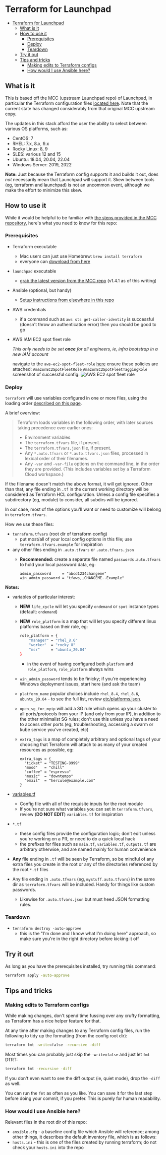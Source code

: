 # Terraform for Launchpad

- [Terraform for Launchpad](#terraform-for-launchpad)
  - [What is it](#what-is-it)
  - [How to use it](#how-to-use-it)
    - [Prerequisites](#prerequisites)
    - [Deploy](#deploy)
    - [Teardown](#teardown)
  - [Try it out](#try-it-out)
  - [Tips and tricks](#tips-and-tricks)
    - [Making edits to Terraform configs](#making-edits-to-terraform-configs)
    - [How would I use Ansible here?](#how-would-i-use-ansible-here)

## What is it

This is based off the MCC (upstream Launchpad repo) of Launchpad, in particular the Terraform configuration files [located here](https://github.com/Mirantis/mcc/tree/master/examples/tf-aws). Note that the current state has changed considerably from that original MCC upstream copy.

The updates in this stack afford the user the ability to select between various OS platforms, such as:

- CentOS: 7
- RHEL: 7.x, 8.x, 9.x
- Rocky Linux: 8, 9
- SLES: various 12 and 15
- Ubuntu: 18.04, 20.04, 22.04
- Windows Server: 2019, 2022

**Note:** Just because the Terraform config supports it and builds it out, does _not_ necessarily mean that Launchpad will support it. Skew between tools (eg, terraform and launchpad) is not an uncommon event, although we make the effort to minimize this skew.

## How to use it

While it would be helpful to be familiar with [the steps provided in the MCC repository](https://github.com/Mirantis/mcc/blob/master/examples/tf-aws/README.md), here's what you need to know for this repo:

### Prerequisites

- Terraform executable
  - Mac users can just use Homebrew: `brew install terraform`
  - everyone can [download from here](https://www.terraform.io/downloads.html)

- `launchpad` executable
  - [grab the latest version from the MCC repo](https://github.com/Mirantis/mcc/releases) (v1.4.1 as of this writing)

- Ansible (optional, but handy)
  - [Setup instructions from elsewhere in this repo](../system_test_toolbox/ansible)

- AWS credentials
  - if a command such as `aws sts get-caller-identity` is successful (doesn't throw an authentication error) then you should be good to go

- AWS IAM EC2 spot fleet role

  _This only needs to be set **once** for all engineers, ie, infra bootstrap in a new IAM account_

    navigate to the `aws-ec2-spot-fleet-role` [here](https://console.aws.amazon.com/iam/home?region=us-west-2#/roles/aws-ec2-spot-fleet-role)
    ensure these policies are attached:
      `AmazonEC2SpotFleetRole`
      `AmazonEC2SpotFleetTaggingRole`
    screenshot of successful config:
      ![AWS EC2 spot fleet role](img/aws-ec2-spot-fleet-role.png)

### Deploy

`terraform` will use variables configured in one or more files, using the loading order [described on this page](https://www.terraform.io/docs/language/values/variables.html#variable-definition-precedence).

A brief overview:

> Terraform loads variables in the following order, with later sources taking precedence over earlier ones:
>
> - Environment variables
> - The `terraform.tfvars` file, if present.
> - The `terraform.tfvars.json` file, if present.
> - Any `*.auto.tfvars` or `*.auto.tfvars.json` files, processed in lexical order of their filenames.
> - Any `-var` and `-var-file` options on the command line, in the order they are provided. (This includes variables set by a Terraform Cloud workspace.)

If the filename doesn't match the above format, it will get ignored. Other than that, any file ending in `.tf` in the current working directory will be considered as Terraform HCL configuration. Unless a config file specifies a subdirectory (eg, module) to consider, all subdirs will be ignored.

In our case, most of the options you'll want or need to customize will belong in `terraform.tfvars`.

How we use these files:

- `terraform.tfvars` (root dir of terraform config)
  - put most/all of your local config options in this file; use `terraform.tfvars.example` for inspiration
- any other files ending in `.auto.tfvars` or `.auto.tfvars.json`
  - **Recommended:** create a separate file named `passwords.auto.tfvars` to hold your local password data, eg:

    ```text
    admin_password     = "abcd1234changeme"
    win_admin_password = "tfaws,,CHANGEME..Example"
    ```

**Notes:**

- variables of particular interest:
  - **NEW** `life_cycle` will let you specify `ondemand` or `spot` instance types (default: `ondemand`)
  - **NEW** `role_platform` is a map that will let you specify different linux platforms based on their role, eg:
  
    ```bash
    role_platform = {
        "manager" = "rhel_8.6"
        "worker"  = "rocky_8"
        "msr"     = "ubuntu_20.04"
    }
    ```

    - in the event of having configured both `platform` and `role_platform`, `role_platform` always wins
  - `win_admin_password` tends to be finicky; if you're experiencing Windows deployment issues, start here (and ask the team)
  - `platform_name` popular choices include `rhel_8.4`, `rhel_8.6`, `ubuntu_20.04` - to see the full list, review [etc/platforms.json](etc/platforms.json).
  - `open_sg_for_myip` will add a SG rule which opens up your cluster to all ports/protocols from your IP (and only from your IP), in addition to the other minimalist SG rules; don't use this unless you have a need to access other ports (eg, troubleshooting, accessing a swarm or kube service you've created, etc)
  - `extra_tags` is a map of completely arbitrary and optional tags of your choosing that Terraform will attach to as many of your created resources as possible, eg:

    ```text
    extra_tags = {
      "ticket" = "TESTING-9999"
      "mood"   = "chill"
      "coffee" = "espresso"
      "music"  = "downtempo"
      "email"  = "hercule@example.com"
    }

- [variables.tf](variables.tf)
  - Config file with all of the requisite inputs for the root module
  - If you're not sure what variables you can set in `terraform.tfvars`, review (**DO NOT EDIT**) `variables.tf` for inspiration

- `*.tf`
  - these config files provide the configuration logic; don't edit unless you're working on a PR, or need to do a quick local hack
  - the prefixes for files such as `main.tf`, `variables.tf`, `outputs.tf` are arbitrary otherwise, and are named mainly for human convenience

- **Any** file ending in `.tf` will be seen by Terraform, so be mindful of any extra files you create in the root or any of the directories referenced by the root `*.tf` files

- Any file ending in `.auto.tfvars` (eg, `mystuff.auto.tfvars`) in the same dir as `terraform.tfvars` will be included. Handy for things like custom passwords.
  - Likewise for `.auto.tfvars.json` but must heed JSON formatting rules.

### Teardown

- `terraform destroy -auto-approve`
  - this is the "I'm done and I know what I'm doing here" approach, so make sure you're in the right directory before kicking it off

## Try it out

As long as you have the prerequisites installed, try running this command:

```bash
terraform apply -auto-approve
```

## Tips and tricks

### Making edits to Terraform configs

While making changes, don't spend time fussing over any crufty formatting, as Terraform has a nice helper feature for that.

At any time after making changes to any Terraform config files, run the following to tidy up the formatting (from the config root dir):

```bash
terraform fmt -write=false -recursive -diff
```

Most times you can probably just skip the `-write=false` and just let `fmt` DTRT:

```bash
terraform fmt -recursive -diff
```

If you don't even want to see the diff output (ie, quiet mode), drop the `-diff` as well.

You can run the `fmt` as often as you like. You can save it for the last step before doing your commit, if you prefer. This is purely for human readability.

### How would I use Ansible here?

Relevant files in the root dir of this repo:

- `ansible.cfg` - a baseline config file which Ansible will reference; among other things, it describes the default inventory file, which is as follows:
- `hosts.ini` - this is one of the files created by running terraform; do not check your `hosts.ini` into the repo

